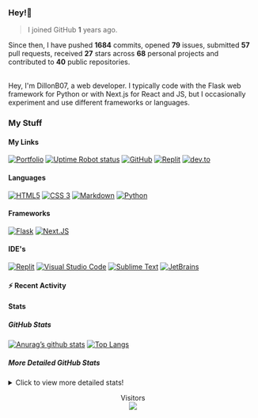 ### Hey!👋
<!-- [![Banner](banner.png)](https://dillonb07.is-a.dev) -->


> I joined GitHub **1** years ago.

Since then, I have pushed **1684** commits, opened **79** issues, submitted **57** pull requests, received **27** stars across **68** personal projects and contributed to **40** public repositories.

<br>
Hey, I'm DillonB07, a web developer. I typically code with the Flask web framework for Python or with Next.js for React and JS, but I occasionally experiment and use different frameworks or languages.

<br>

### My Stuff

#### My Links
[![Portfolio](https://img.shields.io/website?down_color=darkred&down_message=Down&label=Portfolio&style=for-the-badge&up_color=lime&up_message=Visit&url=https%3A%2F%2Fdillonb07.is-a.dev)](https://dillonb07.is-a.dev)
[![Uptime Robot status](https://img.shields.io/uptimerobot/status/m789232721-836568ad133f7005b250a97e?style=for-the-badge)](https://stats.uptimerobot.com/WpKLEujWZz)
[![GitHub](https://img.shields.io/website?down_color=darkred&down_message=Down&label=GitHub&logo=github&style=for-the-badge&up_color=lime&up_message=Visit&url=https%3A%2F%2Fgithub.com%2Fdillonb07)](https://github.com/DillonB07)
[![Replit](https://img.shields.io/website?down_color=darkred&down_message=Down&label=Replit&logo=replit&style=for-the-badge&up_color=lime&up_message=Visit&url=https%3A%2F%2Freplit.com%2F%40DillonB07)](https://replit.com/@DillonB07)
[![dev.to](https://img.shields.io/website?down_color=darkred&down_message=Down&label=dev.to&logo=dev.to&style=for-the-badge&up_color=lime&up_message=Visit&url=https%3A%2F%2Fdev.to%2FDillonB07)](https://dev.to/DillonB07)
#### Languages
[![HTML5](https://img.shields.io/badge/html5-%23E34F26.svg?style=for-the-badge&logo=html5&logoColor=white)](https://w3.org/html)
[![CSS 3](https://img.shields.io/badge/css3-%231572B6.svg?style=for-the-badge&&logo=css3&logoColor=white)](https://w3.org/css)
[![Markdown](https://img.shields.io/badge/markdown-%23000000.svg?style=for-the-badge&logo=markdown&logoColor=white)](https://www.markdownguide.org/)
[![Python](https://img.shields.io/badge/python-3670A0?style=for-the-badge&logo=python&logoColor=ffdd54)](https://python.org/)
#### Frameworks
[![Flask](https://img.shields.io/badge/flask-%23000.svg?style=for-the-badge&logo=flask&logoColor=white)](https://flask.palletsprojects.com/)
[![Next.JS](https://img.shields.io/badge/next.js-000000?style=for-the-badge&logo=next.js)](https://nextjs.org/)
#### IDE's
[![Replit](https://img.shields.io/website?down_color=darkblue&down_message=replit&label=%20&logo=replit&logoColor=lightgrey&style=for-the-badge&up_color=darkblue&up_message=replit&url=https%3A%2F%2Freplit.com%2F)](https://replit.com)
[![Visual Studio Code](https://img.shields.io/badge/Visual%20Studio%20Code-0078d7.svg?style=for-the-badge&logo=visual-studio-code&logoColor=white)](https://code.visualstudio.com/)
[![Sublime Text](https://img.shields.io/badge/sublime_text-%23575757.svg?style=for-the-badge&logo=sublime-text&logoColor=important)](https://www.sublimetext.com/)
[![JetBrains](https://img.shields.io/badge/jetbrains-143?style=for-the-badge&logo=jetbrains&logoColor=black&color=black&labelColor=green)](https://www.jetbrains.com/)

#### :zap: Recent Activity

<!--START_SECTION:activity-->
<!--END_SECTION:activity-->

#### Stats

##### GitHub Stats
[![Anurag’s github stats](https://github-readme-stats.vercel.app/api?username=dillonb07&show_icons=true&theme=radical)](https://github.com/dillonb07)
[![Top Langs](https://github-readme-stats.vercel.app/api/top-langs/?username=dillonb07&layout=compact&theme=radical)](https://github.com/dillonb07)


##### More Detailed GitHub Stats
<details>
  
  <summary>Click to view more detailed stats!</summary>
  
![Metrics](https://github.com/DillonB07/DillonB07/blob/master/github-metrics.svg)

</details>

<p align="center"> 
  Visitors<br />
  <img src="https://profile-counter.glitch.me/dillonb07/count.svg" />
</p>

<!--
**DillonB07/DillonB07** is a ✨ _special_ ✨ repository because its `README.md` (this file) appears on your GitHub profile.

Here are some ideas to get you started:

- 🔭 I’m currently working on ...
- 🌱 I’m currently learning ...
- 👯 I’m looking to collaborate on ...
- 🤔 I’m looking for help with ...
- 💬 Ask me about ...
- 📫 How to reach me: ...
- 😄 Pronouns: ...
- ⚡ Fun fact: ...
-->

